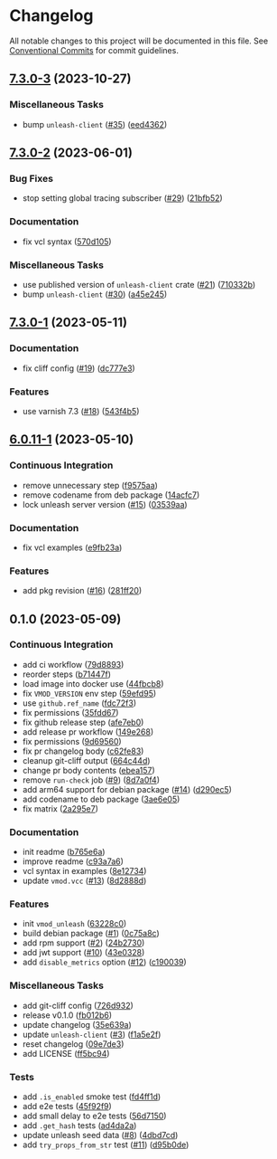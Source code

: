 # Changelog

All notable changes to this project will be documented in this file. See [Conventional Commits](https://conventionalcommits.org) for commit guidelines.

## [7.3.0-3](https://github.com/teqm/libvmod-unleash/compare/v7.3.0-2...v7.3.0-3) (2023-10-27)

### Miscellaneous Tasks

- bump `unleash-client` ([#35](https://github.com/teqm/libvmod-unleash/issues/35)) ([eed4362](https://github.com/teqm/libvmod-unleash/commit/eed4362df59d23fe3c62f339d19628c595076897))

## [7.3.0-2](https://github.com/teqm/libvmod-unleash/compare/v7.3.0-1...v7.3.0-2) (2023-06-01)

### Bug Fixes

- stop setting global tracing subscriber ([#29](https://github.com/teqm/libvmod-unleash/issues/29)) ([21bfb52](https://github.com/teqm/libvmod-unleash/commit/21bfb5280e004bad2d060d7f07f1df2b4d08a097))

### Documentation

- fix vcl syntax ([570d105](https://github.com/teqm/libvmod-unleash/commit/570d105be7c69a60bac08c9477b1d39c916bd03c))

### Miscellaneous Tasks

- use published version of `unleash-client` crate ([#21](https://github.com/teqm/libvmod-unleash/issues/21)) ([710332b](https://github.com/teqm/libvmod-unleash/commit/710332b9b07f49ea281372621c8851425ecd0bf9))
- bump `unleash-client` ([#30](https://github.com/teqm/libvmod-unleash/issues/30)) ([a45e245](https://github.com/teqm/libvmod-unleash/commit/a45e245410bc2754f4dfeea4f18ac56755546142))

## [7.3.0-1](https://github.com/teqm/libvmod-unleash/compare/v6.0.11-1...v7.3.0-1) (2023-05-11)

### Documentation

- fix cliff config ([#19](https://github.com/teqm/libvmod-unleash/issues/19)) ([dc777e3](https://github.com/teqm/libvmod-unleash/commit/dc777e3c380b9f1ae900c054838020b7a14ef695))

### Features

- use varnish 7.3 ([#18](https://github.com/teqm/libvmod-unleash/issues/18)) ([543f4b5](https://github.com/teqm/libvmod-unleash/commit/543f4b51e93cb2a424c90ef63497b0da6e7d1dae))

## [6.0.11-1](https://github.com/teqm/libvmod-unleash/compare/v0.1.0...v6.0.11-1) (2023-05-10)

### Continuous Integration

- remove unnecessary step ([f9575aa](https://github.com/teqm/libvmod-unleash/commit/f9575aa709c0b990f3cab184c5d023a88c4e2eab))
- remove codename from deb package ([14acfc7](https://github.com/teqm/libvmod-unleash/commit/14acfc7ec8869bfe7c8815846358c3ca4b12e931))
- lock unleash server version ([#15](https://github.com/teqm/libvmod-unleash/issues/15)) ([03539aa](https://github.com/teqm/libvmod-unleash/commit/03539aae9efc149e27be98c5463a9b8436bd69dc))

### Documentation

- fix vcl examples ([e9fb23a](https://github.com/teqm/libvmod-unleash/commit/e9fb23a75bcc1ae2f8880bf3111cbbbe9a6f0725))

### Features

- add pkg revision ([#16](https://github.com/teqm/libvmod-unleash/issues/16)) ([281ff20](https://github.com/teqm/libvmod-unleash/commit/281ff20f0d2524e7c9330baed93059d37c09d035))

## 0.1.0 (2023-05-09)

### Continuous Integration

- add ci workflow ([79d8893](https://github.com/teqm/libvmod-unleash/commit/79d88931fbdbdb66dda20ac977aab272c035ab48))
- reorder steps ([b71447f](https://github.com/teqm/libvmod-unleash/commit/b71447f6b91b43cd2972610e2dece602bcbd9b1e))
- load image into docker use ([44fbcb8](https://github.com/teqm/libvmod-unleash/commit/44fbcb8aacc54d03c47a1fb5a5c4154e064abe63))
- fix `VMOD_VERSION` env step ([59efd95](https://github.com/teqm/libvmod-unleash/commit/59efd95e0d17757810021015ff470a10fc318b82))
- use `github.ref_name` ([fdc72f3](https://github.com/teqm/libvmod-unleash/commit/fdc72f3e833dc76794f687efd866684134a441e4))
- fix permissions ([35fdd67](https://github.com/teqm/libvmod-unleash/commit/35fdd674a3569ae9233717c05d27db127e940d59))
- fix github release step ([afe7eb0](https://github.com/teqm/libvmod-unleash/commit/afe7eb0ce69de38db7edd3e7054b058f38450c00))
- add release pr workflow ([149e268](https://github.com/teqm/libvmod-unleash/commit/149e268b9ad0bbcb7e2fd1da58e1ffe0caaf4155))
- fix permissions ([9d69560](https://github.com/teqm/libvmod-unleash/commit/9d69560cd6bb6477f130f40b1433c21149fc0436))
- fix pr changelog body ([c62fe83](https://github.com/teqm/libvmod-unleash/commit/c62fe832b54431001eb5ba336e8ed8dbbc6527ab))
- cleanup git-cliff output ([664c44d](https://github.com/teqm/libvmod-unleash/commit/664c44d8ccb894eb291ccbef2246586941eed17f))
- change pr body contents ([ebea157](https://github.com/teqm/libvmod-unleash/commit/ebea1575de19fb57f96398f4676325cda28a6b75))
- remove `run-check` job ([#9](https://github.com/teqm/libvmod-unleash/issues/9)) ([8d7a0f4](https://github.com/teqm/libvmod-unleash/commit/8d7a0f4859f5335c878434e1a6c28c8f09e189f5))
- add arm64 support for debian package ([#14](https://github.com/teqm/libvmod-unleash/issues/14)) ([d290ec5](https://github.com/teqm/libvmod-unleash/commit/d290ec54609945b566065158822bd438613bd11c))
- add codename to deb package ([3ae6e05](https://github.com/teqm/libvmod-unleash/commit/3ae6e05ab1f710d72fe0e47be2ca72d3ba4ccc7a))
- fix matrix ([2a295e7](https://github.com/teqm/libvmod-unleash/commit/2a295e7fbff7a6636c116cc2b520b1819b7fa959))

### Documentation

- init readme ([b765e6a](https://github.com/teqm/libvmod-unleash/commit/b765e6adad064de1415330207f38a93fb0dbb291))
- improve readme ([c93a7a6](https://github.com/teqm/libvmod-unleash/commit/c93a7a6b3b15316ff2a58bfda6c09cfcfee6600d))
- vcl syntax in examples ([8e12734](https://github.com/teqm/libvmod-unleash/commit/8e127344830109fa9ab495a85641a8fcd46b6ee5))
- update `vmod.vcc` ([#13](https://github.com/teqm/libvmod-unleash/issues/13)) ([8d2888d](https://github.com/teqm/libvmod-unleash/commit/8d2888de5f41d227f27af4535d6bd0384f7acda4))

### Features

- init `vmod_unleash` ([63228c0](https://github.com/teqm/libvmod-unleash/commit/63228c069c4808b83a770196a32bff8e09edb81d))
- build debian package ([#1](https://github.com/teqm/libvmod-unleash/issues/1)) ([0c75a8c](https://github.com/teqm/libvmod-unleash/commit/0c75a8cddfce475f2d33770516bde43b92e2d1a9))
- add rpm support ([#2](https://github.com/teqm/libvmod-unleash/issues/2)) ([24b2730](https://github.com/teqm/libvmod-unleash/commit/24b2730ba1ac24f8da77ec5439bc87e0fb33e55d))
- add jwt support ([#10](https://github.com/teqm/libvmod-unleash/issues/10)) ([43e0328](https://github.com/teqm/libvmod-unleash/commit/43e0328c09c2518baf131b8fa539c8437e078f6e))
- add `disable_metrics` option ([#12](https://github.com/teqm/libvmod-unleash/issues/12)) ([c190039](https://github.com/teqm/libvmod-unleash/commit/c1900395e8ade8c7499f0bb05db0f4682732d855))

### Miscellaneous Tasks

- add git-cliff config ([726d932](https://github.com/teqm/libvmod-unleash/commit/726d932671bd0f7807434754a54bb09aad053dfc))
- release v0.1.0 ([fb012b6](https://github.com/teqm/libvmod-unleash/commit/fb012b6caf0dafce6d9c77351b55e9349cc487ee))
- update changelog ([35e639a](https://github.com/teqm/libvmod-unleash/commit/35e639a9b110af1b4bdd3b8e5cc0843b78f46eab))
- update `unleash-client` ([#3](https://github.com/teqm/libvmod-unleash/issues/3)) ([f1a5e2f](https://github.com/teqm/libvmod-unleash/commit/f1a5e2fa32ea67983d04d0c69dd5b8d4e8cacf34))
- reset changelog ([09e7de3](https://github.com/teqm/libvmod-unleash/commit/09e7de343c10a935795d4382ec765c4090d0700e))
- add LICENSE ([ff5bc94](https://github.com/teqm/libvmod-unleash/commit/ff5bc94afda5bb330a0e9eb2bd5519141db3b292))

### Tests

- add `.is_enabled` smoke test ([fd4ff1d](https://github.com/teqm/libvmod-unleash/commit/fd4ff1d29c7850a5d313fe78612e0b25ce1db294))
- add e2e tests ([45f92f9](https://github.com/teqm/libvmod-unleash/commit/45f92f9158690b0d9e300853d2f3c52f2c7628ac))
- add small delay to e2e tests ([56d7150](https://github.com/teqm/libvmod-unleash/commit/56d715088a7a8f0c9073fa2f43fd69f9c3fc7363))
- add `.get_hash` tests ([ad4da2a](https://github.com/teqm/libvmod-unleash/commit/ad4da2a049aa5900fd47fcdd0830cde133d34108))
- update unleash seed data ([#8](https://github.com/teqm/libvmod-unleash/issues/8)) ([4dbd7cd](https://github.com/teqm/libvmod-unleash/commit/4dbd7cdfed6ee0605de618e4920ec0edd064630c))
- add `try_props_from_str` test ([#11](https://github.com/teqm/libvmod-unleash/issues/11)) ([d95b0de](https://github.com/teqm/libvmod-unleash/commit/d95b0de4d4b2176b28f8e18e0c6728232b8100c9))

<!-- generated by git-cliff -->
